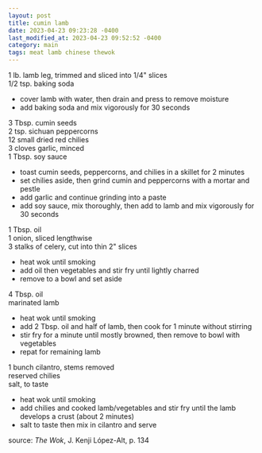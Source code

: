 ```yaml
---
layout: post
title: cumin lamb
date: 2023-04-23 09:23:28 -0400
last_modified_at: 2023-04-23 09:52:52 -0400
category: main
tags: meat lamb chinese thewok
---
```


1 lb. lamb leg, trimmed and sliced into 1/4" slices  
1/2 tsp. baking soda  
* cover lamb with water, then drain and press to remove moisture
* add baking soda and mix vigorously for 30 seconds

3 Tbsp. cumin seeds  
2 tsp. sichuan peppercorns  
12 small dried red chilies  
3 cloves garlic, minced  
1 Tbsp. soy sauce  
* toast cumin seeds, peppercorns, and chilies in a skillet for 2 minutes
* set chilies aside, then grind cumin and peppercorns with a mortar and pestle
* add garlic and continue grinding into a paste
* add soy sauce, mix thoroughly, then add to lamb and mix vigorously for 30 seconds

1 Tbsp. oil  
1 onion, sliced lengthwise  
3 stalks of celery, cut into thin 2" slices  
* heat wok until smoking
* add oil then vegetables and stir fry until lightly charred
* remove to a bowl and set aside

4 Tbsp. oil  
marinated lamb  
* heat wok until smoking
* add 2 Tbsp. oil and half of lamb, then cook for 1 minute without stirring
* stir fry for a minute until mostly browned, then remove to bowl with vegetables
* repat for remaining lamb

1 bunch cilantro, stems removed  
reserved chilies  
salt, to taste  
* heat wok until smoking
* add chilies and cooked lamb/vegetables and stir fry until the lamb develops a
  crust (about 2 minutes)
* salt to taste then mix in cilantro and serve

source: *The Wok*, J. Kenji López-Alt, p. 134
